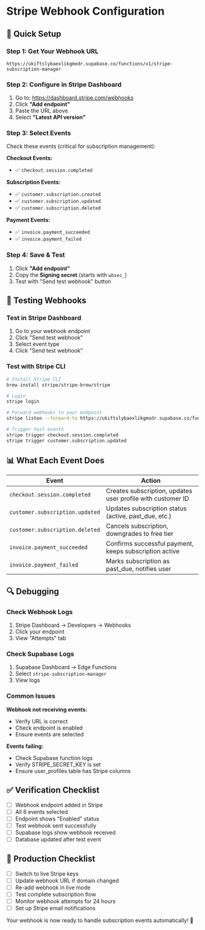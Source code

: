 # Stripe Webhook Configuration

## 🎯 Quick Setup

### Step 1: Get Your Webhook URL
```
https://ukiftslybaexlikgmodr.supabase.co/functions/v1/stripe-subscription-manager
```

### Step 2: Configure in Stripe Dashboard

1. Go to: https://dashboard.stripe.com/webhooks
2. Click **"Add endpoint"**
3. Paste the URL above
4. Select **"Latest API version"**

### Step 3: Select Events

Check these events (critical for subscription management):

**Checkout Events:**
- ✅ `checkout.session.completed`

**Subscription Events:**
- ✅ `customer.subscription.created`
- ✅ `customer.subscription.updated`
- ✅ `customer.subscription.deleted`

**Payment Events:**
- ✅ `invoice.payment_succeeded`
- ✅ `invoice.payment_failed`

### Step 4: Save & Test

1. Click **"Add endpoint"**
2. Copy the **Signing secret** (starts with `whsec_`)
3. Test with "Send test webhook" button

## 🧪 Testing Webhooks

### Test in Stripe Dashboard
1. Go to your webhook endpoint
2. Click "Send test webhook"
3. Select event type
4. Click "Send test webhook"

### Test with Stripe CLI
```bash
# Install Stripe CLI
brew install stripe/stripe-brew/stripe

# Login
stripe login

# Forward webhooks to your endpoint
stripe listen --forward-to https://ukiftslybaexlikgmodr.supabase.co/functions/v1/stripe-subscription-manager

# Trigger test events
stripe trigger checkout.session.completed
stripe trigger customer.subscription.updated
```

## 📊 What Each Event Does

| Event | Action |
|-------|--------|
| `checkout.session.completed` | Creates subscription, updates user profile with customer ID |
| `customer.subscription.updated` | Updates subscription status (active, past_due, etc.) |
| `customer.subscription.deleted` | Cancels subscription, downgrades to free tier |
| `invoice.payment_succeeded` | Confirms successful payment, keeps subscription active |
| `invoice.payment_failed` | Marks subscription as past_due, notifies user |

## 🔍 Debugging

### Check Webhook Logs
1. Stripe Dashboard → Developers → Webhooks
2. Click your endpoint
3. View "Attempts" tab

### Check Supabase Logs
1. Supabase Dashboard → Edge Functions
2. Select `stripe-subscription-manager`
3. View logs

### Common Issues

**Webhook not receiving events:**
- Verify URL is correct
- Check endpoint is enabled
- Ensure events are selected

**Events failing:**
- Check Supabase function logs
- Verify STRIPE_SECRET_KEY is set
- Ensure user_profiles table has Stripe columns

## ✅ Verification Checklist

- [ ] Webhook endpoint added in Stripe
- [ ] All 6 events selected
- [ ] Endpoint shows "Enabled" status
- [ ] Test webhook sent successfully
- [ ] Supabase logs show webhook received
- [ ] Database updated after test event

## 🚀 Production Checklist

- [ ] Switch to live Stripe keys
- [ ] Update webhook URL if domain changed
- [ ] Re-add webhook in live mode
- [ ] Test complete subscription flow
- [ ] Monitor webhook attempts for 24 hours
- [ ] Set up Stripe email notifications

Your webhook is now ready to handle subscription events automatically! 🎉
